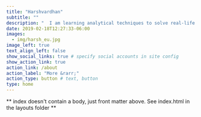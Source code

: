 ```yaml
---
title: "Harshvardhan"
subtitle: ""
description: "  I am learning analytical techniques to solve real-life problems. The [end goal]() is to have a free, humanistic and happy world. In my free time, I read, trek, cook and listen to music."
date: 2019-02-18T12:27:33-06:00
images:
  - img/harsh_eu.jpg
image_left: true
text_align_left: false
show_social_links: true # specify social accounts in site config
show_action_link: true
action_link: /about
action_label: "More &rarr;"
action_type: button # text, button
type: home
---
```


** index doesn't contain a body, just front matter above.
See index.html in the layouts folder **

